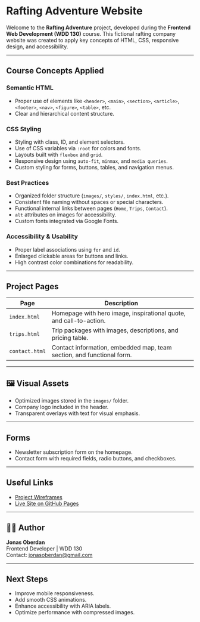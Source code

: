 # Rafting Adventure Website

Welcome to the **Rafting Adventure** project, developed during the **Frontend Web Development (WDD 130)** course. This fictional rafting company website was created to apply key concepts of HTML, CSS, responsive design, and accessibility.

---

##  Course Concepts Applied

###  Semantic HTML
- Proper use of elements like `<header>`, `<main>`, `<section>`, `<article>`, `<footer>`, `<nav>`, `<figure>`, `<table>`, etc.
- Clear and hierarchical content structure.

###  CSS Styling
- Styling with class, ID, and element selectors.
- Use of CSS variables via `:root` for colors and fonts.
- Layouts built with `flexbox` and `grid`.
- Responsive design using `auto-fit`, `minmax`, and `media queries`.
- Custom styling for forms, buttons, tables, and navigation menus.

###  Best Practices
- Organized folder structure (`images/`, `styles/`, `index.html`, etc.).
- Consistent file naming without spaces or special characters.
- Functional internal links between pages (`Home`, `Trips`, `Contact`).
- `alt` attributes on images for accessibility.
- Custom fonts integrated via Google Fonts.

###  Accessibility & Usability
- Proper label associations using `for` and `id`.
- Enlarged clickable areas for buttons and links.
- High contrast color combinations for readability.

---

##  Project Pages

| Page           | Description                                                                 |
|----------------|-----------------------------------------------------------------------------|
| `index.html`   | Homepage with hero image, inspirational quote, and call-to-action.          |
| `trips.html`   | Trip packages with images, descriptions, and pricing table.                 |
| `contact.html` | Contact information, embedded map, team section, and functional form.       |

---

## 🖼 Visual Assets

- Optimized images stored in the `images/` folder.
- Company logo included in the header.
- Transparent overlays with text for visual emphasis.

---

##  Forms

- Newsletter subscription form on the homepage.
- Contact form with required fields, radio buttons, and checkboxes.

---

##  Useful Links

- [Project Wireframes](https://app.moqups.com/2pGOyRgMFKdk6SahLpUP6kuMVH03kvjD/view/page/ad12de680)
- [Live Site on GitHub Pages](https://joberdan88.github.io/wdd130/wwr/)

---

## 👨‍💻 Author

**Jonas Oberdan**  
Frontend Developer | WDD 130  
Contact: jonasoberdan@gmail.com

---

##  Next Steps

- Improve mobile responsiveness.
- Add smooth CSS animations.
- Enhance accessibility with ARIA labels.
- Optimize performance with compressed images.
